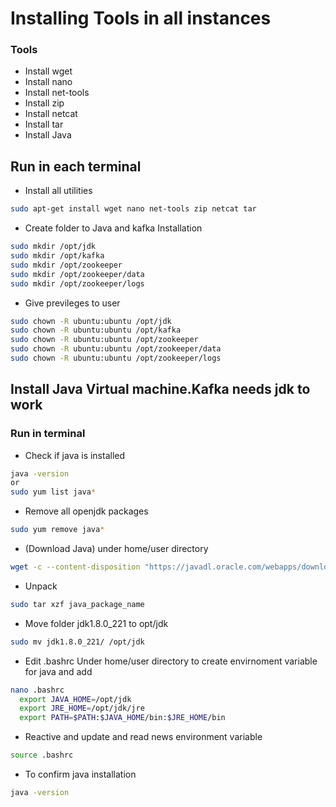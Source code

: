 # Installing Tools in all instances
### Tools
* Install wget
* Install nano
* Install net-tools
* Install zip
* Install netcat
* Install tar
* Install Java
 
## Run in each terminal

* Install all utilities
```bash
sudo apt-get install wget nano net-tools zip netcat tar
```

* Create folder to Java and kafka Installation
```bash
sudo mkdir /opt/jdk
sudo mkdir /opt/kafka
sudo mkdir /opt/zookeeper
sudo mkdir /opt/zookeeper/data
sudo mkdir /opt/zookeeper/logs
```

* Give previleges to user
```bash
sudo chown -R ubuntu:ubuntu /opt/jdk
sudo chown -R ubuntu:ubuntu /opt/kafka
sudo chown -R ubuntu:ubuntu /opt/zookeeper
sudo chown -R ubuntu:ubuntu /opt/zookeeper/data
sudo chown -R ubuntu:ubuntu /opt/zookeeper/logs

```


## Install Java Virtual machine.Kafka needs jdk to work 
### Run in terminal

* Check if java is installed
```bash 
java -version 
or
sudo yum list java*
``` 

* Remove all openjdk packages
```bash 
sudo yum remove java*
``` 

* (Download Java) under home/user directory
```bash 
wget -c --content-disposition "https://javadl.oracle.com/webapps/download/AutoDL?BundleId=239835_230deb18db3e4014bb8e3e8324f81b43"
```

* Unpack 
```bash 
sudo tar xzf java_package_name
```

*  Move folder jdk1.8.0_221 to opt/jdk
```bash 
sudo mv jdk1.8.0_221/ /opt/jdk
```


*  Edit .bashrc Under home/user directory to create envirnoment variable for java and add
```bash 
nano .bashrc
  export JAVA_HOME=/opt/jdk
  export JRE_HOME=/opt/jdk/jre
  export PATH=$PATH:$JAVA_HOME/bin:$JRE_HOME/bin
```

* Reactive and update and read news environment variable
```bash 
source .bashrc
```

* To confirm java installation
```bash 
java -version 
```    

